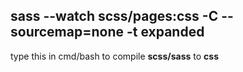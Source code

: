 sass --watch scss/pages:css -C --sourcemap=none -t expanded
----------------------------------------------------
type this in cmd/bash to compile **scss/sass** to **css**
